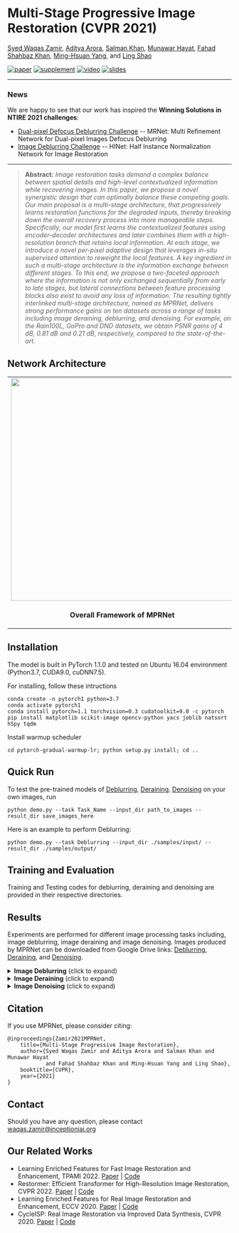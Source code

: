 

# Multi-Stage Progressive Image Restoration (CVPR 2021)

[Syed Waqas Zamir](https://scholar.google.com/citations?user=POoai-QAAAAJ=en), [Aditya Arora](https://adityac8.github.io/), [Salman Khan](https://salman-h-khan.github.io/), [Munawar Hayat](https://scholar.google.com/citations?user=Mx8MbWYAAAAJ&hl=en), [Fahad Shahbaz Khan](https://scholar.google.es/citations?user=zvaeYnUAAAAJ&hl=en), [Ming-Hsuan Yang](https://scholar.google.com/citations?user=p9-ohHsAAAAJ&hl=en), and [Ling Shao](https://scholar.google.com/citations?user=z84rLjoAAAAJ&hl=en)

[![paper](https://img.shields.io/badge/arXiv-Paper-brightgreen)](https://arxiv.org/abs/2102.02808)
[![supplement](https://img.shields.io/badge/Supplementary-Material-B85252)](https://drive.google.com/file/d/1mbfljawUuFUQN9V5g0Rmw1UdauJdckCu/view?usp=sharing)
[![video](https://img.shields.io/badge/Video-Presentation-F9D371)](https://www.youtube.com/watch?v=0SMTPiLw5Vw)
[![slides](https://img.shields.io/badge/Presentation-Slides-B762C1)](https://drive.google.com/file/d/1-L43wj-VTppkrR9AL6cPBJI2RJi3Hc_z/view?usp=sharing)

<hr />

### News

We are happy to see that our work has inspired the **Winning Solutions in NTIRE 2021 challenges**:
- [Dual-pixel Defocus Deblurring Challenge](https://openaccess.thecvf.com/content/CVPR2021W/NTIRE/papers/Abuolaim_NTIRE_2021_Challenge_for_Defocus_Deblurring_Using_Dual-Pixel_Images_Methods_CVPRW_2021_paper.pdf) -- MRNet: Multi Refinement Network for Dual-pixel Images Defocus Deblurring
- [Image Deblurring Challenge](https://openaccess.thecvf.com/content/CVPR2021W/NTIRE/papers/Nah_NTIRE_2021_Challenge_on_Image_Deblurring_CVPRW_2021_paper.pdf) -- HINet: Half Instance Normalization Network for Image Restoration

<hr />

> **Abstract:** *Image restoration tasks demand a complex balance between spatial details and high-level contextualized information while recovering images. In this paper, we propose a novel synergistic design that can optimally balance these competing goals. Our main proposal is a multi-stage architecture, that progressively learns restoration functions for the degraded inputs, thereby breaking down the overall recovery process into more manageable steps. Specifically, our model first learns the contextualized features using encoder-decoder architectures and later combines them with a high-resolution branch that retains local information. At each stage, we introduce a novel per-pixel adaptive design that leverages in-situ supervised attention to reweight the local features. A key ingredient in such a multi-stage architecture is the information exchange between different stages. To this end, we propose a two-faceted approach where the information is not only exchanged sequentially from early to late stages, but lateral connections between feature processing blocks also exist to avoid any loss of information. The resulting tightly interlinked multi-stage architecture, named as MPRNet, delivers strong performance gains on ten datasets across a range of tasks including image deraining, deblurring, and denoising. For example, on the Rain100L, GoPro and DND datasets, we obtain PSNR gains of 4 dB, 0.81 dB and 0.21 dB, respectively, compared to the state-of-the-art.* 

## Network Architecture
<table>
  <tr>
    <td> <img src = "https://i.imgur.com/69c0pQv.png" width="500"> </td>
    <td> <img src = "https://i.imgur.com/JJAKXOi.png" width="400"> </td>
  </tr>
  <tr>
    <td><p align="center"><b>Overall Framework of MPRNet</b></p></td>
    <td><p align="center"> <b>Supervised Attention Module (SAM)</b></p></td>
  </tr>
</table>

## Installation
The model is built in PyTorch 1.1.0 and tested on Ubuntu 16.04 environment (Python3.7, CUDA9.0, cuDNN7.5).

For installing, follow these intructions
```
conda create -n pytorch1 python=3.7
conda activate pytorch1
conda install pytorch=1.1 torchvision=0.3 cudatoolkit=9.0 -c pytorch
pip install matplotlib scikit-image opencv-python yacs joblib natsort h5py tqdm
```

Install warmup scheduler

```
cd pytorch-gradual-warmup-lr; python setup.py install; cd ..
```

## Quick Run

To test the pre-trained models of [Deblurring](https://drive.google.com/file/d/1QwQUVbk6YVOJViCsOKYNykCsdJSVGRtb/view?usp=sharing), [Deraining](https://drive.google.com/file/d/1O3WEJbcat7eTY6doXWeorAbQ1l_WmMnM/view?usp=sharing), [Denoising](https://drive.google.com/file/d/1LODPt9kYmxwU98g96UrRA0_Eh5HYcsRw/view?usp=sharing) on your own images, run 
```
python demo.py --task Task_Name --input_dir path_to_images --result_dir save_images_here
```
Here is an example to perform Deblurring:
```
python demo.py --task Deblurring --input_dir ./samples/input/ --result_dir ./samples/output/
```

## Training and Evaluation

Training and Testing codes for deblurring, deraining and denoising are provided in their respective directories.

## Results
Experiments are performed for different image processing tasks including, image deblurring, image deraining and image denoising. Images produced by MPRNet can be downloaded from Google Drive links: [Deblurring](https://drive.google.com/drive/folders/12jgrGdIh_lfiSsXyo-QicQuZYcLXp9rP?usp=sharing), [Deraining](https://drive.google.com/drive/folders/1IpF_jCGBhqsXN4f1vBNQ6DGpr7Pk6LdO?usp=sharing), and [Denoising](https://drive.google.com/drive/folders/1usbZKuYg8c7UrUml2bdZSbuxh_JrHW67?usp=sharing).

<details>
  <summary> <strong>Image Deblurring</strong> (click to expand) </summary>
<table>
  <tr>
    <td> <img src = "https://i.imgur.com/UIwmY13.png" width="450"> </td>
    <td> <img src = "https://i.imgur.com/ecSlcEo.png" width="450"> </td>
  </tr>
  <tr>
    <td><p align="center"><b>Deblurring on Synthetic Datasets.</b></p></td>
    <td><p align="center"><b>Deblurring on Real Dataset.</b></p></td>
  </tr>
</table></details>

<details>
  <summary> <strong>Image Deraining</strong> (click to expand) </summary>
<img src = "https://i.imgur.com/YVXWRJT.png" width="900"></details>

<details>
  <summary> <strong>Image Denoising</strong> (click to expand) </summary>
<p align="center"> <img src = "https://i.imgur.com/Wssu6Xu.png" width="450"> </p></details>

## Citation
If you use MPRNet, please consider citing:

    @inproceedings{Zamir2021MPRNet,
        title={Multi-Stage Progressive Image Restoration},
        author={Syed Waqas Zamir and Aditya Arora and Salman Khan and Munawar Hayat
                and Fahad Shahbaz Khan and Ming-Hsuan Yang and Ling Shao},
        booktitle={CVPR},
        year={2021}
    }

## Contact
Should you have any question, please contact waqas.zamir@inceptioniai.org

## Our Related Works
- Learning Enriched Features for Fast Image Restoration and Enhancement, TPAMI 2022. [Paper](https://www.waqaszamir.com/publication/zamir-2022-mirnetv2/) | [Code](https://github.com/swz30/MIRNetv2)
- Restormer: Efficient Transformer for High-Resolution Image Restoration, CVPR 2022. [Paper](https://arxiv.org/abs/2111.09881) | [Code](https://github.com/swz30/Restormer)
- Learning Enriched Features for Real Image Restoration and Enhancement, ECCV 2020. [Paper](https://arxiv.org/abs/2003.06792) | [Code](https://github.com/swz30/MIRNet)
- CycleISP: Real Image Restoration via Improved Data Synthesis, CVPR 2020. [Paper](https://arxiv.org/abs/2003.07761) | [Code](https://github.com/swz30/CycleISP)
